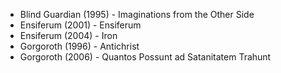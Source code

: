* Blind Guardian (1995) - Imaginations from the Other Side
* Ensiferum (2001) - Ensiferum
* Ensiferum (2004) - Iron
* Gorgoroth (1996) - Antichrist
* Gorgoroth (2006) - Quantos Possunt ad Satanitatem Trahunt 